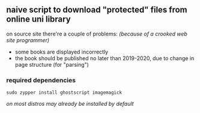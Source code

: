 ## naive script to download "protected" files from online uni library 

on source site there're a couple of problems:
*(because of a crooked web site programmer)*
* some books are displayed incorrectly 
* the book should be published no later than 2019-2020, due to change in page structure (for "parsing")

### required dependencies
```
sudo zypper install ghostscript imagemagick 
```
*on most distros may already be installed by default*




